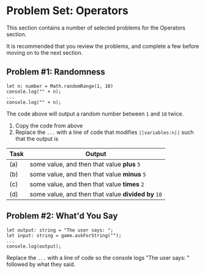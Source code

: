 # Problem Set: Operators

This section contains a number of selected problems for the Operators section.

It is recommended that you review the problems, and complete a few before moving on to the next section.

## Problem #1: Randomness

```typescript-ignore
let n: number = Math.randomRange(1, 10)
console.log("" + n);
...
console.log("" + n);
```

The code above will output a random number between ``1`` and ``10`` twice. 

1. Copy the code from above
2. Replace the ``...`` with a line of code that modifies ``||variables:n||`` such that the output is 

| Task | Output |
|---|---|
|(a)|some value, and then that value **plus** ``5``|
|(b)|some value, and then that value **minus** ``5``|
|(c)|some value, and then that value **times** ``2``|
|(d)|some value, and then that value **divided by** ``10``|


## Problem #2: What'd You Say

```typescript-ignore
let output: string = "The user says: ";
let input: string = game.askForString("");
...
console.log(output);
```

Replace the ``...`` with a line of code so the console logs "The user says: " followed by what they said.